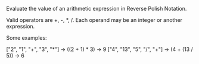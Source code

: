
Evaluate the value of an arithmetic expression in Reverse Polish Notation.



Valid operators are +, -, *, /. Each operand may be an integer or another expression.



Some examples:

  ["2", "1", "+", "3", "*"] -> ((2 + 1) * 3) -> 9
  ["4", "13", "5", "/", "+"] -> (4 + (13 / 5)) -> 6

